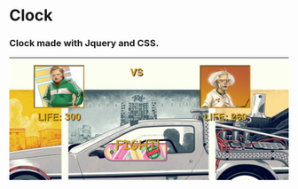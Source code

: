 # Clock

### Clock made with Jquery and CSS.

![alt text](https://github.com/marioiovanna/Back-Future-Game/blob/master/assests/img/game-pics/game.PNG)
